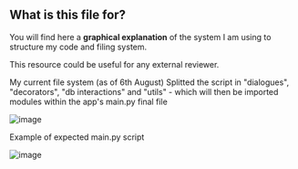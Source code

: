 ## What is this file for?
You will find here a **graphical explanation** of the system I am using to structure my code and filing system.

This resource could be useful for any external reviewer.

My current file system (as of 6th August)
 Splitted the script in "dialogues", "decorators", "db interactions" and "utils" - which will then be imported 
modules within the app's main.py final file

![image](https://github.com/user-attachments/assets/7eafcff0-a2c9-4232-a04b-19b3aba7c1ab)


Example of expected main.py script

![image](https://github.com/user-attachments/assets/9d31bdeb-2b06-442a-aa36-96ff56b8c28c)